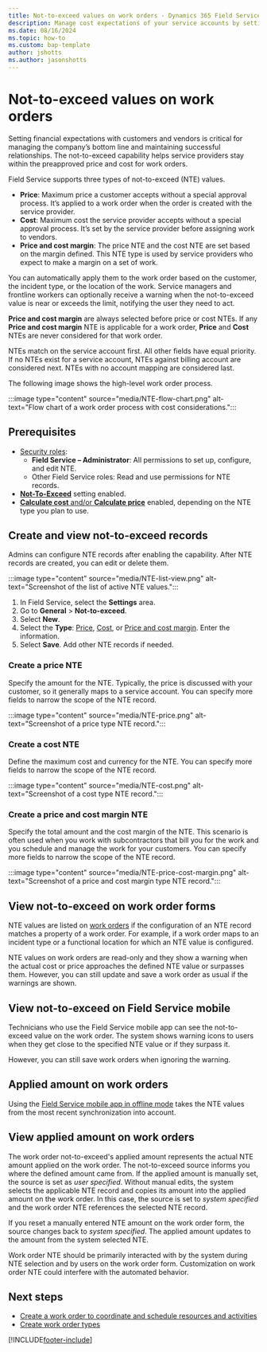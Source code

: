 ```yaml
---
title: Not-to-exceed values on work orders - Dynamics 365 Field Service | MicrosoftDocs"
description: Manage cost expectations of your service accounts by setting up not-to-exceed values on work orders.
ms.date: 08/16/2024
ms.topic: how-to
ms.custom: bap-template
author: jshotts
ms.author: jasonshotts
---
```


# Not-to-exceed values on work orders

Setting financial expectations with customers and vendors is critical for managing the company’s bottom line and maintaining successful relationships. The not-to-exceed capability helps service providers stay within the preapproved price and cost for work orders.

Field Service supports three types of not-to-exceed (NTE) values.

- **Price**: Maximum price a customer accepts without a special approval process. It’s applied to a work order when the order is created with the service provider.
- **Cost**: Maximum cost the service provider accepts without a special approval process. It’s set by the service provider before assigning work to vendors.
- **Price and cost margin**: The price NTE and the cost NTE are set based on the margin defined. This NTE type is used by service providers who expect to make a margin on a set of work.

You can automatically apply them to the work order based on the customer, the incident type, or the location of the work. Service managers and frontline workers can optionally receive a warning when the not-to-exceed value is near or exceeds the limit, notifying the user they need to act.

**Price and cost margin** are always selected before price or cost NTEs. If any **Price and cost margin** NTE is applicable for a work order, **Price** and **Cost** NTEs are never considered for that work order.

NTEs match on the service account first. All other fields have equal priority. If no NTEs exist for a service account, NTEs against billing account are considered next. NTEs with no account mapping are considered last.

The following image shows the high-level work order process.

:::image type="content" source="media/NTE-flow-chart.png" alt-text="Flow chart of a work order process with cost considerations.":::

## Prerequisites

- [Security roles](users-licenses-permissions.md):
  - **Field Service – Administrator**: All permissions to set up, configure, and edit NTE.
  - Other Field Service roles: Read and use permissions for NTE records.
- [**Not-To-Exceed**](configure-default-settings.md#features-settings) setting enabled.
- [**Calculate cost** and/or **Calculate price**](configure-default-settings.md#work-order--booking-settings) enabled, depending on the NTE type you plan to use.

## Create and view not-to-exceed records

Admins can configure NTE records after enabling the capability. After NTE records are created, you can edit or delete them.

:::image type="content" source="media/NTE-list-view.png" alt-text="Screenshot of the list of active NTE values.":::

1. In Field Service, select the **Settings** area.
1. Go to **General** > **Not-to-exceed**.
1. Select **New**.
1. Select the **Type**: [Price](#create-a-price-nte), [Cost](#create-a-cost-nte), or [Price and cost margin](#create-a-price-and-cost-margin-nte). Enter the information.
1. Select **Save**. Add other NTE records if needed.

### Create a price NTE

Specify the amount for the NTE. Typically, the price is discussed with your customer, so it generally maps to a service account. You can specify more fields to narrow the scope of the NTE record.

:::image type="content" source="media/NTE-price.png" alt-text="Screenshot of a price type NTE record.":::

### Create a cost NTE

Define the maximum cost and currency for the NTE. You can specify more fields to narrow the scope of the NTE record.

:::image type="content" source="media/NTE-cost.png" alt-text="Screenshot of a cost type NTE record.":::

### Create a price and cost margin NTE

Specify the total amount and the cost margin of the NTE. This scenario is often used when you work with subcontractors that bill you for the work and you schedule and manage the work for your customers. You can specify more fields to narrow the scope of the NTE record.

:::image type="content" source="media/NTE-price-cost-margin.png" alt-text="Screenshot of a price and cost margin type NTE record.":::

## View not-to-exceed on work order forms

NTE values are listed on [work orders](work-order-experience.md) if the configuration of an NTE record matches a property of a work order. For example, if a work order maps to an incident type or a functional location for which an NTE value is configured.

NTE values on work orders are read-only and they show a warning when the actual cost or price approaches the defined NTE value or surpasses them. However, you can still update and save a work order as usual if the warnings are shown.

## View not-to-exceed on Field Service mobile

Technicians who use the Field Service mobile app can see the not-to-exceed value on the work order. The system shows warning icons to users when they get close to the specified NTE value or if they surpass it.

However, you can still save work orders when ignoring the warning.

## Applied amount on work orders
Using the [Field Service mobile app in offline mode](mobile/work-offline.md) takes the NTE values from the most recent synchronization into account.

## View applied amount on work orders

The work order not-to-exceed's applied amount represents the actual NTE amount applied on the work order. The not-to-exceed source informs you where the defined amount came from. If the applied amount is manually set, the source is set as *user specified*. Without manual edits, the system selects the applicable NTE record and copies its amount into the applied amount on the work order. In this case, the source is set to *system specified* and the work order NTE references the selected NTE record.

If you reset a manually entered NTE amount on the work order form, the source changes back to *system specified*. The applied amount updates to the amount from the system selected NTE.

Work order NTE should be primarily interacted with by the system during NTE selection and by users on the work order form. Customization on work order NTE could interfere with the automated behavior.

## Next steps

- [Create a work order to coordinate and schedule resources and activities](create-work-order.md)
- [Create work order types](create-work-order-types.md)

[!INCLUDE[footer-include](../includes/footer-banner.md)]

